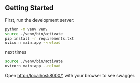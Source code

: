 ## Getting Started

First, run the development server:

```bash
python -m venv venv
source ./venv/bin/activate
pip install -r requirements.txt
uvicorn main:app --reload
```

next times

```bash
source ./venv/bin/activate
uvicorn main:app --reload
```

Open [http://localhost:8000/'](http://localhost:8000/) with your browser to see swagger.

